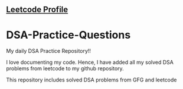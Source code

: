 <h2><a href="https://leetcode.com/sanketkadam143/"> Leetcode Profile</a> 

# DSA-Practice-Questions                                                                                                                                                              
                                                                                                                                                                                
My daily DSA Practice Repository!!

I love documenting my code. Hence, I have added all my solved DSA problems from leetcode to my github repository.

This repository includes solved DSA problems from GFG and leetcode
